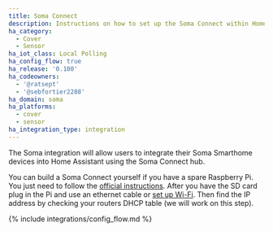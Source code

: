 ```yaml
---
title: Soma Connect
description: Instructions on how to set up the Soma Connect within Home Assistant.
ha_category:
  - Cover
  - Sensor
ha_iot_class: Local Polling
ha_config_flow: true
ha_release: '0.100'
ha_codeowners:
  - '@ratsept'
  - '@sebfortier2288'
ha_domain: soma
ha_platforms:
  - cover
  - sensor
ha_integration_type: integration
---
```


The Soma integration will allow users to integrate their Soma Smarthome devices into Home Assistant using the Soma Connect hub.

You can build a Soma Connect yourself if you have a spare Raspberry Pi. You just need to follow the [ official instructions](https://support.somasmarthome.com/hc/en-us/articles/360035521234-Install-SOMA-Connect-software). After you have the SD card plug in the Pi and use an ethernet cable or [set up Wi-Fi](https://support.somasmarthome.com/hc/en-us/articles/360026210333). Then find the IP address by checking your routers DHCP table (we will work on this step).

{% include integrations/config_flow.md %}
